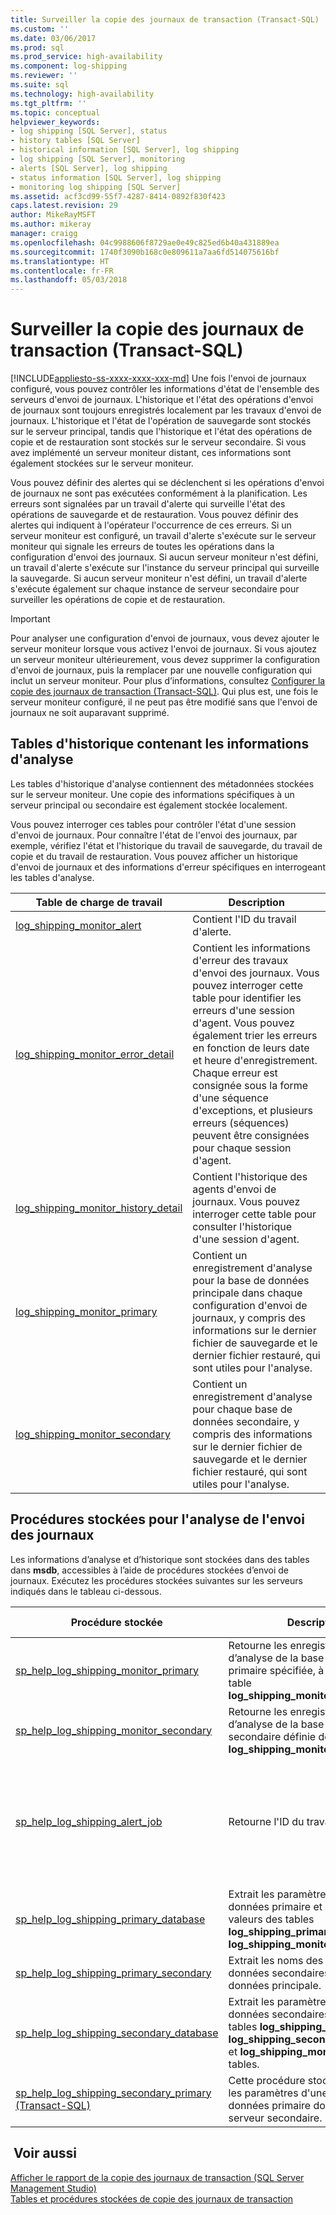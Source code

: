```yaml
---
title: Surveiller la copie des journaux de transaction (Transact-SQL) | Microsoft Docs
ms.custom: ''
ms.date: 03/06/2017
ms.prod: sql
ms.prod_service: high-availability
ms.component: log-shipping
ms.reviewer: ''
ms.suite: sql
ms.technology: high-availability
ms.tgt_pltfrm: ''
ms.topic: conceptual
helpviewer_keywords:
- log shipping [SQL Server], status
- history tables [SQL Server]
- historical information [SQL Server], log shipping
- log shipping [SQL Server], monitoring
- alerts [SQL Server], log shipping
- status information [SQL Server], log shipping
- monitoring log shipping [SQL Server]
ms.assetid: acf3cd99-55f7-4287-8414-0892f830f423
caps.latest.revision: 29
author: MikeRayMSFT
ms.author: mikeray
manager: craigg
ms.openlocfilehash: 04c9988606f8729ae0e49c825ed6b40a431889ea
ms.sourcegitcommit: 1740f3090b168c0e809611a7aa6fd514075616bf
ms.translationtype: HT
ms.contentlocale: fr-FR
ms.lasthandoff: 05/03/2018
---
```

# <a name="monitor-log-shipping-transact-sql"></a>Surveiller la copie des journaux de transaction (Transact-SQL)
[!INCLUDE[appliesto-ss-xxxx-xxxx-xxx-md](../../includes/appliesto-ss-xxxx-xxxx-xxx-md.md)]
  Une fois l'envoi de journaux configuré, vous pouvez contrôler les informations d'état de l'ensemble des serveurs d'envoi de journaux. L'historique et l'état des opérations d'envoi de journaux sont toujours enregistrés localement par les travaux d'envoi de journaux. L'historique et l'état de l'opération de sauvegarde sont stockés sur le serveur principal, tandis que l'historique et l'état des opérations de copie et de restauration sont stockés sur le serveur secondaire. Si vous avez implémenté un serveur moniteur distant, ces informations sont également stockées sur le serveur moniteur.  
  
 Vous pouvez définir des alertes qui se déclenchent si les opérations d'envoi de journaux ne sont pas exécutées conformément à la planification. Les erreurs sont signalées par un travail d'alerte qui surveille l'état des opérations de sauvegarde et de restauration. Vous pouvez définir des alertes qui indiquent à l'opérateur l'occurrence de ces erreurs. Si un serveur moniteur est configuré, un travail d'alerte s'exécute sur le serveur moniteur qui signale les erreurs de toutes les opérations dans la configuration d'envoi des journaux. Si aucun serveur moniteur n'est défini, un travail d'alerte s'exécute sur l'instance du serveur principal qui surveille la sauvegarde. Si aucun serveur moniteur n'est défini, un travail d'alerte s'exécute également sur chaque instance de serveur secondaire pour surveiller les opérations de copie et de restauration.  
  
> [!IMPORTANT]  
>  Pour analyser une configuration d'envoi de journaux, vous devez ajouter le serveur moniteur lorsque vous activez l'envoi de journaux. Si vous ajoutez un serveur moniteur ultérieurement, vous devez supprimer la configuration d'envoi de journaux, puis la remplacer par une nouvelle configuration qui inclut un serveur moniteur. Pour plus d’informations, consultez [Configurer la copie des journaux de transaction &#40;Transact-SQL&#41;](../../database-engine/log-shipping/configure-log-shipping-sql-server.md). Qui plus est, une fois le serveur moniteur configuré, il ne peut pas être modifié sans que l'envoi de journaux ne soit auparavant supprimé.  
  
## <a name="history-tables-containing-monitoring-information"></a>Tables d'historique contenant les informations d'analyse  
 Les tables d'historique d'analyse contiennent des métadonnées stockées sur le serveur moniteur. Une copie des informations spécifiques à un serveur principal ou secondaire est également stockée localement.  
  
 Vous pouvez interroger ces tables pour contrôler l'état d'une session d'envoi de journaux. Pour connaître l'état de l'envoi des journaux, par exemple, vérifiez l'état et l'historique du travail de sauvegarde, du travail de copie et du travail de restauration. Vous pouvez afficher un historique d'envoi de journaux et des informations d'erreur spécifiques en interrogeant les tables d'analyse.  
  
|Table de charge de travail|Description|  
|-----------|-----------------|  
|[log_shipping_monitor_alert](../../relational-databases/system-tables/log-shipping-monitor-alert-transact-sql.md)|Contient l'ID du travail d'alerte.|  
|[log_shipping_monitor_error_detail](../../relational-databases/system-tables/log-shipping-monitor-error-detail-transact-sql.md)|Contient les informations d'erreur des travaux d'envoi des journaux. Vous pouvez interroger cette table pour identifier les erreurs d'une session d'agent. Vous pouvez également trier les erreurs en fonction de leurs date et heure d'enregistrement. Chaque erreur est consignée sous la forme d'une séquence d'exceptions, et plusieurs erreurs (séquences) peuvent être consignées pour chaque session d'agent.|  
|[log_shipping_monitor_history_detail](../../relational-databases/system-tables/log-shipping-monitor-history-detail-transact-sql.md)|Contient l'historique des agents d'envoi de journaux. Vous pouvez interroger cette table pour consulter l'historique d'une session d'agent.|  
|[log_shipping_monitor_primary](../../relational-databases/system-tables/log-shipping-monitor-primary-transact-sql.md)|Contient un enregistrement d'analyse pour la base de données principale dans chaque configuration d'envoi de journaux, y compris des informations sur le dernier fichier de sauvegarde et le dernier fichier restauré, qui sont utiles pour l'analyse.|  
|[log_shipping_monitor_secondary](../../relational-databases/system-tables/log-shipping-monitor-secondary-transact-sql.md)|Contient un enregistrement d'analyse pour chaque base de données secondaire, y compris des informations sur le dernier fichier de sauvegarde et le dernier fichier restauré, qui sont utiles pour l'analyse.|  
  
## <a name="stored-procedures-for-monitoring-log-shipping"></a>Procédures stockées pour l'analyse de l'envoi des journaux  
 Les informations d’analyse et d’historique sont stockées dans des tables dans **msdb**, accessibles à l’aide de procédures stockées d’envoi de journaux. Exécutez les procédures stockées suivantes sur les serveurs indiqués dans le tableau ci-dessous.  
  
|Procédure stockée|Description|Serveur concerné|  
|----------------------|-----------------|---------------------------|  
|[sp_help_log_shipping_monitor_primary](../../relational-databases/system-stored-procedures/sp-help-log-shipping-monitor-primary-transact-sql.md)|Retourne les enregistrements d’analyse de la base de données primaire spécifiée, à partir de la table **log_shipping_monitor_primary** .|Serveur moniteur ou serveur principal|  
|[sp_help_log_shipping_monitor_secondary](../../relational-databases/system-stored-procedures/sp-help-log-shipping-monitor-secondary-transact-sql.md)|Retourne les enregistrements d’analyse de la base de données secondaire définie depuis la table **log_shipping_monitor_secondary** .|Serveur moniteur ou serveur secondaire|  
|[sp_help_log_shipping_alert_job](../../relational-databases/system-stored-procedures/sp-help-log-shipping-alert-job-transact-sql.md)|Retourne l'ID du travail d'alerte.|Serveur moniteur, serveur principal ou serveur secondaire si aucune surveillance n'est définie|  
|[sp_help_log_shipping_primary_database](../../relational-databases/system-stored-procedures/sp-help-log-shipping-primary-database-transact-sql.md)|Extrait les paramètres de la base de données primaire et affiche les valeurs des tables **log_shipping_primary_databases** et **log_shipping_monitor_primary** .|Serveur principal|  
|[sp_help_log_shipping_primary_secondary](../../relational-databases/system-stored-procedures/sp-help-log-shipping-primary-secondary-transact-sql.md)|Extrait les noms des bases de données secondaires d'une base de données principale.|Serveur principal|  
|[sp_help_log_shipping_secondary_database](../../relational-databases/system-stored-procedures/sp-help-log-shipping-secondary-database-transact-sql.md)|Extrait les paramètres des bases de données secondaires depuis les tables **log_shipping_secondary**, **log_shipping_secondary_databases** et **log_shipping_monitor_secondary** tables.|Serveur secondaire|  
|[sp_help_log_shipping_secondary_primary &#40;Transact-SQL&#41;](../../relational-databases/system-stored-procedures/sp-help-log-shipping-secondary-primary-transact-sql.md)|Cette procédure stockée récupère les paramètres d'une base de données primaire donnée sur le serveur secondaire.|Serveur secondaire|  
  
## <a name="see-also"></a> Voir aussi  
 [Afficher le rapport de la copie des journaux de transaction &#40;SQL Server Management Studio&#41;](../../database-engine/log-shipping/view-the-log-shipping-report-sql-server-management-studio.md)   
 [Tables et procédures stockées de copie des journaux de transaction](../../database-engine/log-shipping/log-shipping-tables-and-stored-procedures.md)  
  
  
